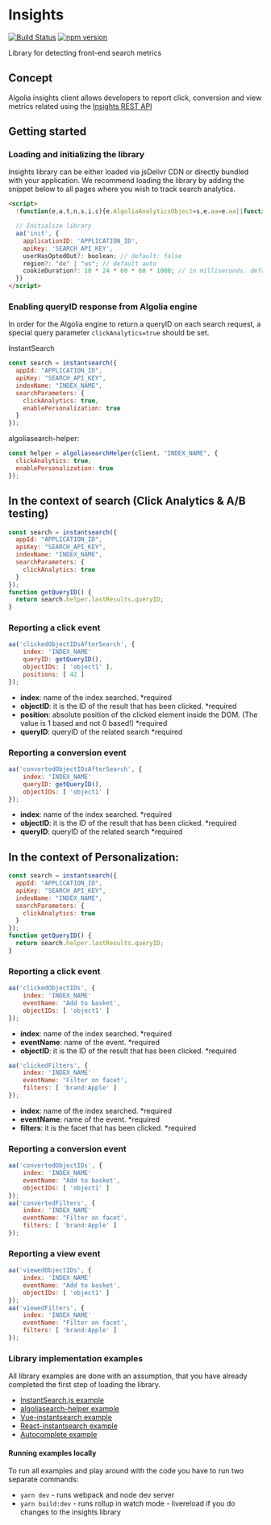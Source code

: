# Insights

<!-- [START badges] -->

[![Build Status](https://travis-ci.org/algolia/search-insights.js.svg?branch=master)](https://travis-ci.org/algolia/search-insights.js)
[![npm version](https://badge.fury.io/js/search-insights.svg)](https://badge.fury.io/js/search-insights)

<!-- [END badges] -->

Library for detecting front-end search metrics

## Concept

Algolia insights client allows developers to report click, conversion and view metrics related using the [Insights REST API](https://www.algolia.com/doc/rest-api/insights/#overview)

## Getting started

### <a name="loading"></a>Loading and initializing the library

Insights library can be either loaded via jsDelivr CDN or directly bundled with your application.
We recommend loading the library by adding the snippet below to all pages where you wish to track
search analytics.

```html
<script>
  !function(e,a,t,n,s,i,c){e.AlgoliaAnalyticsObject=s,e.aa=e.aa||function(){(e.aa.queue=e.aa.queue||[]).push(arguments)},i=a.createElement(t),c=a.getElementsByTagName(t)[0],i.async=1,i.src="https://cdn.jsdelivr.net/npm/search-insights@1.0.0",c.parentNode.insertBefore(i,c)}(window,document,"script",0,"aa");

  // Initialize library
  aa('init', {
    applicationID: 'APPLICATION_ID',
    apiKey: 'SEARCH_API_KEY',
    userHasOptedOut?: boolean; // default: false
    region?: "de" | "us"; // default auto
    cookieDuration?: 10 * 24 * 60 * 60 * 1000; // in milliseconds. default: 15552000000ms (6 months)
  })
</script>
```

### Enabling queryID response from Algolia engine

In order for the Algolia engine to return a queryID on each search request, a special query parameter `clickAnalytics=true` should be set.

InstantSearch

```js
const search = instantsearch({
  appId: "APPLICATION_ID",
  apiKey: "SEARCH_API_KEY",
  indexName: "INDEX_NAME",
  searchParameters: {
    clickAnalytics: true,
    enablePersonalization: true
  }
});
```

algoliasearch-helper:

```js
const helper = algoliasearchHelper(client, "INDEX_NAME", {
  clickAnalytics: true,
  enablePersonalization: true
});
```

## In the context of search (Click Analytics & A/B testing)

```js
const search = instantsearch({
  appId: "APPLICATION_ID",
  apiKey: "SEARCH_API_KEY",
  indexName: "INDEX_NAME",
  searchParameters: {
    clickAnalytics: true
  }
});
function getQueryID() {
  return search.helper.lastResults.queryID;
}
```

### Reporting a click event

```js
aa('clickedObjectIDsAfterSearch', {
    index: 'INDEX_NAME'
    queryID: getQueryID(),
    objectIDs: [ 'object1' ],
    positions: [ 42 ]
});
```

- **index**: name of the index searched. \*required
- **objectID**: it is the ID of the result that has been clicked. \*required
- **position**: absolute position of the clicked element inside the DOM. (The value is 1 based and not 0 based!) \*required
- **queryID**: queryID of the related search \*required

### Reporting a conversion event

```js
aa('convertedObjectIDsAfterSearch', {
    index: 'INDEX_NAME'
    queryID: getQueryID(),
    objectIDs: [ 'object1' ]
});
```

- **index**: name of the index searched. \*required
- **objectID**: it is the ID of the result that has been clicked. \*required
- **queryID**: queryID of the related search \*required

## In the context of Personalization:

```js
const search = instantsearch({
  appId: "APPLICATION_ID",
  apiKey: "SEARCH_API_KEY",
  indexName: "INDEX_NAME",
  searchParameters: {
    clickAnalytics: true
  }
});
function getQueryID() {
  return search.helper.lastResults.queryID;
}
```

### Reporting a click event

```js
aa('clickedObjectIDs', {
    index: 'INDEX_NAME'
    eventName: "Add to basket',
    objectIDs: [ 'object1' ]
});
```
- **index**: name of the index searched. \*required
- **eventName**: name of the event. \*required
- **objectID**: it is the ID of the result that has been clicked. \*required

```js
aa('clickedFilters', {
    index: 'INDEX_NAME'
    eventName: "Filter on facet',
    filters: [ 'brand:Apple' ]
});
```

- **index**: name of the index searched. \*required
- **eventName**: name of the event. \*required
- **filters**: it is the facet that has been clicked. \*required

### Reporting a conversion event

```js
aa('convertedObjectIDs', {
    index: 'INDEX_NAME'
    eventName: "Add to basket',
    objectIDs: [ 'object1' ]
});
aa('convertedFilters', {
    index: 'INDEX_NAME'
    eventName: "Filter on facet',
    filters: [ 'brand:Apple' ]
});
```

### Reporting a view event

```js
aa('viewedObjectIDs', {
    index: 'INDEX_NAME'
    eventName: "Add to basket',
    objectIDs: [ 'object1' ]
});
aa('viewedFilters', {
    index: 'INDEX_NAME'
    eventName: "Filter on facet',
    filters: [ 'brand:Apple' ]
});
```

### Library implementation examples

All library examples are done with an assumption, that you have already completed the first step of loading the library.

- [InstantSearch.js example](https://github.com/algolia/search-insights.js/blob/master/examples/INSTANTSEARCH.md)
- [algoliasearch-helper example](https://github.com/algolia/search-insights.js/blob/master/examples/HELPER.md)
- [Vue-instantsearch example](https://github.com/algolia/search-insights.js/blob/master/examples/vue-instantsearch/src/App.vue)
- [React-instantsearch example](https://github.com/algolia/search-insights.js/blob/master/examples/react-instantsearch/src/App.js)
- [Autocomplete example](https://github.com/algolia/search-insights.js/blob/master/examples/autocomplete/autocomplete.js)

#### Running examples locally

To run all examples and play around with the code you have to run two separate commands:

- `yarn dev` - runs webpack and node dev server
- `yarn build:dev` - runs rollup in watch mode - livereload if you do changes to the insights library
